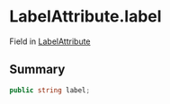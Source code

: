 # LabelAttribute.label

Field in [LabelAttribute](/docs/api/csharp/yarn.unity.labelattribute.md)

## Summary



```csharp
public string label;
```

